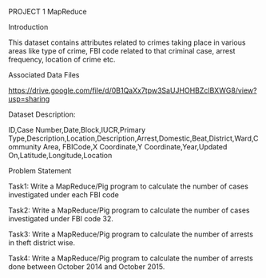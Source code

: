PROJECT 1
MapReduce


Introduction

This dataset contains attributes related to crimes taking place in various areas like type of
crime, FBI code related to that criminal case, arrest frequency, location of crime etc.


Associated Data Files

https://drive.google.com/file/d/0B1QaXx7tpw3SaUJHOHBZclBXWG8/view?usp=sharing


Dataset Description:

ID,Case Number,Date,Block,IUCR,Primary Type,Description,Location,Description,Arrest,Domestic,Beat,District,Ward,Community Area,
FBICode,X Coordinate,Y Coordinate,Year,Updated On,Latitude,Longitude,Location


Problem Statement

Task1: Write a MapReduce/Pig program to calculate the number of cases investigated under each FBI code

Task2: Write a MapReduce/Pig program to calculate the number of cases investigated under FBI code 32.

Task3: Write a MapReduce/Pig program to calculate the number of arrests in theft district wise.

Task4: Write a MapReduce/Pig program to calculate the number of arrests done between October 2014 and October 2015.
